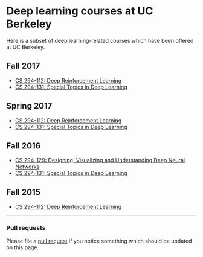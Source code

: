 # Deep learning courses at UC Berkeley

Here is a subset of deep learning-related courses which have been offered at UC Berkeley.

## Fall 2017
* [CS 294-112: Deep Reinforcement Learning](http://rll.berkeley.edu/deeprlcourse/)
* [CS 294-131: Special Topics in Deep Learning](https://berkeley-deep-learning.github.io/cs294-131-f17/)

## Spring 2017
* [CS 294-112: Deep Reinforcement Learning](http://rll.berkeley.edu/deeprlcourse/)
* [CS 294-131: Special Topics in Deep Learning](https://berkeley-deep-learning.github.io/cs294-131-s17)

## Fall 2016
* [CS 294-129: Designing, Visualizing and Understanding Deep Neural Networks](https://bcourses.berkeley.edu/courses/1453965/) 
* [CS 294-131: Special Topics in Deep Learning](https://berkeley-deep-learning.github.io/cs294-dl-f16)

## Fall 2015
* [CS 294-112: Deep Reinforcement Learning](http://rll.berkeley.edu/deeprlcourse-fa15/)

----

### Pull requests
Please file a [pull request](https://github.com/berkeley-deep-learning/berkeley-deep-learning.github.io/pulls) if you notice something which should be updated on this page.
